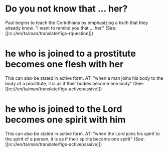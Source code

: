 # Do you not know that ... her?

Paul begins to teach the Corinthians by emphasizing a truth that they already know. "I want to remind you that ... her." (See: [[rc://en/ta/man/translate/figs-rquestion]])

# he who is joined to a prostitute becomes one flesh with her

This can also be stated in active form. AT: "when a man joins his body to the body of a prostitute, it is as if their bodies become one body" (See: [[rc://en/ta/man/translate/figs-activepassive]])

# he who is joined to the Lord becomes one spirit with him

This can also be stated in active form. AT: "when the Lord joins his spirit to the spirit of a person, it is as if their spirits become one spirit" (See: [[rc://en/ta/man/translate/figs-activepassive]])